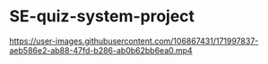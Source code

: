 # SE-quiz-system-project

https://user-images.githubusercontent.com/106867431/171997837-aeb586e2-ab88-47fd-b286-ab0b62bb6ea0.mp4

